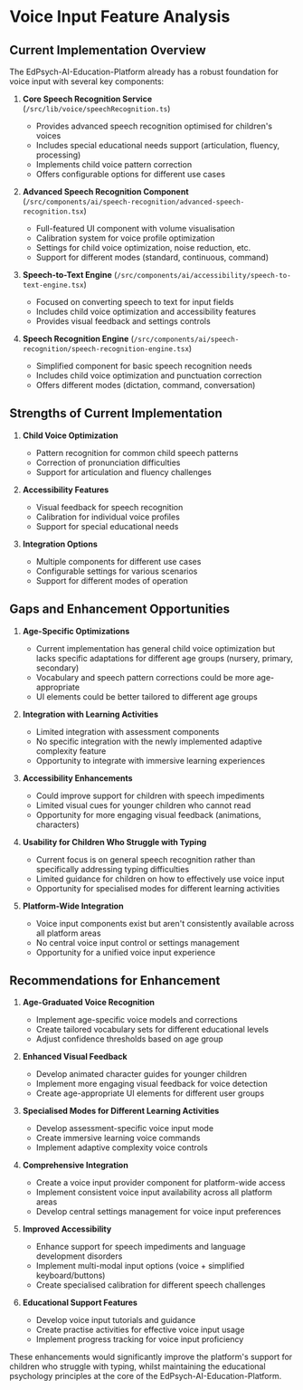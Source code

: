 # Voice Input Feature Analysis

## Current Implementation Overview

The EdPsych-AI-Education-Platform already has a robust foundation for voice input with several key components:

1. **Core Speech Recognition Service** (`/src/lib/voice/speechRecognition.ts`)
   - Provides advanced speech recognition optimised for children's voices
   - Includes special educational needs support (articulation, fluency, processing)
   - Implements child voice pattern correction
   - Offers configurable options for different use cases

2. **Advanced Speech Recognition Component** (`/src/components/ai/speech-recognition/advanced-speech-recognition.tsx`)
   - Full-featured UI component with volume visualisation
   - Calibration system for voice profile optimization
   - Settings for child voice optimization, noise reduction, etc.
   - Support for different modes (standard, continuous, command)

3. **Speech-to-Text Engine** (`/src/components/ai/accessibility/speech-to-text-engine.tsx`)
   - Focused on converting speech to text for input fields
   - Includes child voice optimization and accessibility features
   - Provides visual feedback and settings controls

4. **Speech Recognition Engine** (`/src/components/ai/speech-recognition/speech-recognition-engine.tsx`)
   - Simplified component for basic speech recognition needs
   - Includes child voice optimization and punctuation correction
   - Offers different modes (dictation, command, conversation)

## Strengths of Current Implementation

1. **Child Voice Optimization**
   - Pattern recognition for common child speech patterns
   - Correction of pronunciation difficulties
   - Support for articulation and fluency challenges

2. **Accessibility Features**
   - Visual feedback for speech recognition
   - Calibration for individual voice profiles
   - Support for special educational needs

3. **Integration Options**
   - Multiple components for different use cases
   - Configurable settings for various scenarios
   - Support for different modes of operation

## Gaps and Enhancement Opportunities

1. **Age-Specific Optimizations**
   - Current implementation has general child voice optimization but lacks specific adaptations for different age groups (nursery, primary, secondary)
   - Vocabulary and speech pattern corrections could be more age-appropriate
   - UI elements could be better tailored to different age groups

2. **Integration with Learning Activities**
   - Limited integration with assessment components
   - No specific integration with the newly implemented adaptive complexity feature
   - Opportunity to integrate with immersive learning experiences

3. **Accessibility Enhancements**
   - Could improve support for children with speech impediments
   - Limited visual cues for younger children who cannot read
   - Opportunity for more engaging visual feedback (animations, characters)

4. **Usability for Children Who Struggle with Typing**
   - Current focus is on general speech recognition rather than specifically addressing typing difficulties
   - Limited guidance for children on how to effectively use voice input
   - Opportunity for specialised modes for different learning activities

5. **Platform-Wide Integration**
   - Voice input components exist but aren't consistently available across all platform areas
   - No central voice input control or settings management
   - Opportunity for a unified voice input experience

## Recommendations for Enhancement

1. **Age-Graduated Voice Recognition**
   - Implement age-specific voice models and corrections
   - Create tailored vocabulary sets for different educational levels
   - Adjust confidence thresholds based on age group

2. **Enhanced Visual Feedback**
   - Develop animated character guides for younger children
   - Implement more engaging visual feedback for voice detection
   - Create age-appropriate UI elements for different user groups

3. **Specialised Modes for Different Learning Activities**
   - Develop assessment-specific voice input mode
   - Create immersive learning voice commands
   - Implement adaptive complexity voice controls

4. **Comprehensive Integration**
   - Create a voice input provider component for platform-wide access
   - Implement consistent voice input availability across all platform areas
   - Develop central settings management for voice input preferences

5. **Improved Accessibility**
   - Enhance support for speech impediments and language development disorders
   - Implement multi-modal input options (voice + simplified keyboard/buttons)
   - Create specialised calibration for different speech challenges

6. **Educational Support Features**
   - Develop voice input tutorials and guidance
   - Create practise activities for effective voice input usage
   - Implement progress tracking for voice input proficiency

These enhancements would significantly improve the platform's support for children who struggle with typing, whilst maintaining the educational psychology principles at the core of the EdPsych-AI-Education-Platform.
